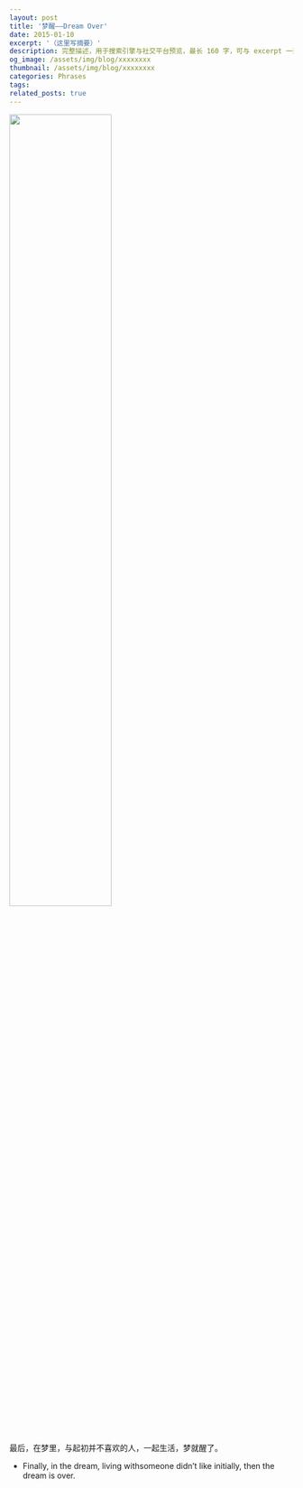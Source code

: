 ```yaml
---
layout: post
title: '梦醒——Dream Over'
date: 2015-01-10
excerpt: '（这里写摘要）'
description: 完整描述，用于搜索引擎与社交平台预览，最长 160 字，可与 excerpt 一致
og_image: /assets/img/blog/xxxxxxxx
thumbnail: /assets/img/blog/xxxxxxxx
categories: Phrases
tags: 
related_posts: true
---
```


<img src="{{ '/assets/img/blog/xxxxxxxx' | relative_url }}" style="width:60%;">

最后，在梦里，与起初并不喜欢的人，一起生活，梦就醒了。

- Finally, in the dream, living withsomeone didn’t like initially, then the dream is over.